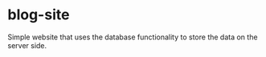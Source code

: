 # blog-site

Simple website that uses the database functionality to store the data on the server side.
